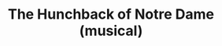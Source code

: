 ---
published: false
cancelled: COVID-19
layout: productions
title: The Hunchback of Notre Dame (musical)
year: 2020
image_credit: 
image_alt:
image_caption:
category: musical
details:
  Title: The Hunchback of Notre Dame - wiki
  Theatre: Players by the Sea
  Music: Alan Menken - wiki
  Lyrics: Stephen Schwartz - wiki
  Book: Peter Parnell - wiki
  Basis: The Hunchback of Notre-Dame - wiki, Victor Hugo - wiki, The Hunchback of Notre Dame (1996 film) - wiki, Walt Disney Animation Studios - wiki
showtimes: 
  - 2020-07-17 20:00:00
  - 2020-07-18 20:00:00
  - 2020-07-19 14:00:00
  - 2020-07-23 20:00:00
  - 2020-07-24 20:00:00
  - 2020-07-25 20:00:00
  - 2020-07-26 14:00:00
  - 2020-07-30 20:00:00
  - 2020-07-31 20:00:00
  - 2020-08-01 20:00:00
  - 2020-08-02 14:00:00
  - 2020-08-06 20:00:00
  - 2020-08-07 20:00:00
  - 2020-08-08 20:00:00
crew:
  Director: Joe Kemper
  Producer: Tyvin McSwain
external_links:
  THE HUNCHBACK OF NOTRE DAME | Players by the Sea: https://www.playersbythesea.org/hunchback-of-notre-dame
---